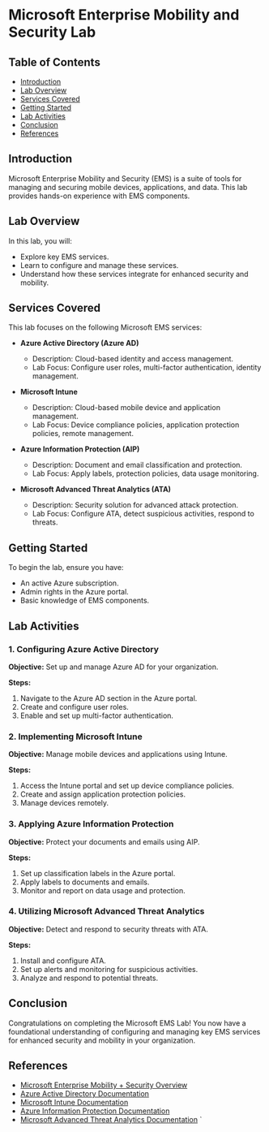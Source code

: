 # Microsoft Enterprise Mobility and Security Lab

## Table of Contents
- [Introduction](#introduction)
- [Lab Overview](#lab-overview)
- [Services Covered](#services-covered)
- [Getting Started](#getting-started)
- [Lab Activities](#lab-activities)
- [Conclusion](#conclusion)
- [References](#references)

## Introduction
Microsoft Enterprise Mobility and Security (EMS) is a suite of tools for managing and securing mobile devices, applications, and data. This lab provides hands-on experience with EMS components.

## Lab Overview
In this lab, you will:
- Explore key EMS services.
- Learn to configure and manage these services.
- Understand how these services integrate for enhanced security and mobility.

## Services Covered
This lab focuses on the following Microsoft EMS services:
- **Azure Active Directory (Azure AD)**
  - Description: Cloud-based identity and access management.
  - Lab Focus: Configure user roles, multi-factor authentication, identity management.
  
- **Microsoft Intune**
  - Description: Cloud-based mobile device and application management.
  - Lab Focus: Device compliance policies, application protection policies, remote management.
  
- **Azure Information Protection (AIP)**
  - Description: Document and email classification and protection.
  - Lab Focus: Apply labels, protection policies, data usage monitoring.
  
- **Microsoft Advanced Threat Analytics (ATA)**
  - Description: Security solution for advanced attack protection.
  - Lab Focus: Configure ATA, detect suspicious activities, respond to threats.

## Getting Started
To begin the lab, ensure you have:
- An active Azure subscription.
- Admin rights in the Azure portal.
- Basic knowledge of EMS components.

## Lab Activities
### 1. Configuring Azure Active Directory
**Objective:** Set up and manage Azure AD for your organization.

**Steps:**
1. Navigate to the Azure AD section in the Azure portal.
2. Create and configure user roles.
3. Enable and set up multi-factor authentication.

### 2. Implementing Microsoft Intune
**Objective:** Manage mobile devices and applications using Intune.

**Steps:**
1. Access the Intune portal and set up device compliance policies.
2. Create and assign application protection policies.
3. Manage devices remotely.

### 3. Applying Azure Information Protection
**Objective:** Protect your documents and emails using AIP.

**Steps:**
1. Set up classification labels in the Azure portal.
2. Apply labels to documents and emails.
3. Monitor and report on data usage and protection.

### 4. Utilizing Microsoft Advanced Threat Analytics
**Objective:** Detect and respond to security threats with ATA.

**Steps:**
1. Install and configure ATA.
2. Set up alerts and monitoring for suspicious activities.
3. Analyze and respond to potential threats.

## Conclusion
Congratulations on completing the Microsoft EMS Lab! You now have a foundational understanding of configuring and managing key EMS services for enhanced security and mobility in your organization.

## References
- [Microsoft Enterprise Mobility + Security Overview](https://docs.microsoft.com/en-us/enterprise-mobility-security/)
- [Azure Active Directory Documentation](https://docs.microsoft.com/en-us/azure/active-directory/)
- [Microsoft Intune Documentation](https://docs.microsoft.com/en-us/mem/intune/)
- [Azure Information Protection Documentation](https://docs.microsoft.com/en-us/azure/information-protection/)
- [Microsoft Advanced Threat Analytics Documentation](https://docs.microsoft.com/en-us/advanced-threat-analytics/)
`
